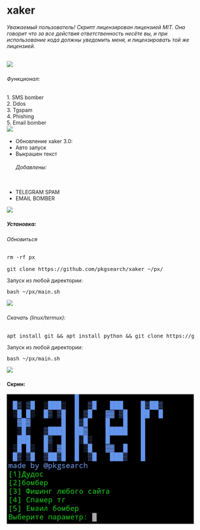# xaker
<h6>Уважаемый пользователь! Скрипт лицензирован лицензией MIT. Она говорит что за все действия ответственность несёте вы, и при использование кода должны уведомить меня, и лицензировать той же лицензией.</h6>
<img src="https://user-images.githubusercontent.com/61265099/78818286-19743180-79dd-11ea-84c5-f629f891dd4b.png"></img>
<h6>Функционал:</h6>
1. SMS bomber<br>
2. Ddos <br>
3. Tgspam <br>
4. Phishing <br>
5. Email bomber<br>
<img src="https://user-images.githubusercontent.com/61265099/78818286-19743180-79dd-11ea-84c5-f629f891dd4b.png"></img>

<ul>
<li>Обновление xaker 3.0:</br></li>
<li>Авто запуск </br></li>
<li>Выкрашен текст </br></li>
<h6>Добавлены:</h6><br>
 <li> TELEGRAM SPAM <br></li>
<li>EMAIL BOMBER</li>
</ul>
<img src="https://user-images.githubusercontent.com/61265099/78818286-19743180-79dd-11ea-84c5-f629f891dd4b.png"></img>
<h5>Установка:</h5>
<h6>Обновиться</h6>
<pre>rm -rf px</br>
git clone https://github.com/pkgsearch/xaker ~/px/ <br></pre>
Запуск из любой директории:
<pre>bash ~/px/main.sh <br></pre>
<img src="https://user-images.githubusercontent.com/61265099/78818286-19743180-79dd-11ea-84c5-f629f891dd4b.png"></img>
<h6>Скачать (linux/termux):</br></h6>
<pre>apt install git && apt install python && git clone https://github.com/pkgsearch/xaker ~/px/ && pip install requests</br></pre>
Запуск из любой директории:</br>
<pre>bash ~/px/main.sh <br></pre>
<img src="https://user-images.githubusercontent.com/61265099/78818286-19743180-79dd-11ea-84c5-f629f891dd4b.png"></img>
<h4>Скрин:</h4>
<img src="Screenshot_2020-12-26-23-31-30.jpg"></img>
